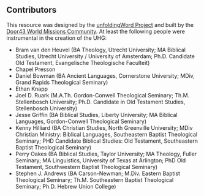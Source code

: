 ## Contributors

This resource was designed by the [unfoldingWord Project](https://unfoldingword.org/) and built by the [Door43 World Missions Community](https://door43.org/).  At least the following people were instrumental in the creation of the UHG:

* Bram van den Heuvel (BA Theology, Utrecht University; MA Biblical Studies, Utrecht University / University of Amsterdam; Ph.D. Candidate Old Testament, Evangelische Theologische Faculteit)
* Chapel Presson
* Daniel Bowman (BA Ancient Languages, Cornerstone University; MDiv, Grand Rapids Theological Seminary)
* Ethan Knapp
* Joel D. Ruark (M.A.Th. Gordon-Conwell Theological Seminary; Th.M. Stellenbosch University; Ph.D. Candidate in Old Testament Studies, Stellenbosch University)
* Jesse Griffin (BA Biblical Studies, Liberty University; MA Biblical Languages, Gordon-Conwell Theological Seminary)
* Kenny Hilliard (BA Christian Studies, North Greenville University; MDiv Christian Ministry: Biblical Languages, Southeastern Baptist Theological Seminary; PHD Candidate Biblical Studies: Old Testament, Southeastern Baptist Theological Seminary)
* Perry Oakes (BA Biblical Studies, Taylor University; MA Theology, Fuller Seminary; MA Linguistics, University of Texas at Arlington; PhD Old Testament, Southwestern Baptist Theological Seminary)
* Stephen J. Andrews (BA Carson-Newman; M.Div. Eastern Baptist Theological Seminary; Th.M. Southeastern Baptist Theological Seminary; Ph.D. Hebrew Union College)